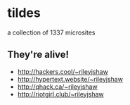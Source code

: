 tildes
======

a collection of 1337 microsites

## They're alive!

 - http://hackers.cool/~rileyjshaw
 - http://hypertext.website/~rileyjshaw
 - http://qhack.ca/~rileyjshaw
 - http://riotgirl.club/~rileyjshaw
